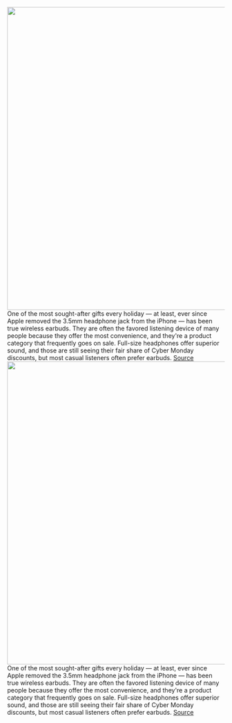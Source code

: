 <img src='https://cdn.vox-cdn.com/thumbor/xZGr0hFPIQa5msv68p4lsKlvyNg=/0x0:2040x1360/1200x800/filters:focal(857x517:1183x843)/cdn.vox-cdn.com/uploads/chorus_image/image/70182194/cwelch_191031_3763_0003.6.jpg' width='700px' /><br/>
One of the most sought-after gifts every holiday — at least, ever since Apple removed the 3.5mm headphone jack from the iPhone — has been true wireless earbuds. They are often the favored listening device of many people because they offer the most convenience, and they're a product category that frequently goes on sale. Full-size headphones offer superior sound, and those are still seeing their fair share of Cyber Monday discounts, but most casual listeners often prefer earbuds.
<a href='https://www.theverge.com/22792011/black-friday-wireless-earbuds-deals-2021-cyber-monday'> Source <a/><img src='https://cdn.vox-cdn.com/thumbor/xZGr0hFPIQa5msv68p4lsKlvyNg=/0x0:2040x1360/1200x800/filters:focal(857x517:1183x843)/cdn.vox-cdn.com/uploads/chorus_image/image/70182194/cwelch_191031_3763_0003.6.jpg' width='700px' /><br/>
One of the most sought-after gifts every holiday — at least, ever since Apple removed the 3.5mm headphone jack from the iPhone — has been true wireless earbuds. They are often the favored listening device of many people because they offer the most convenience, and they're a product category that frequently goes on sale. Full-size headphones offer superior sound, and those are still seeing their fair share of Cyber Monday discounts, but most casual listeners often prefer earbuds.
<a href='https://www.theverge.com/22792011/black-friday-wireless-earbuds-deals-2021-cyber-monday'> Source <a/>